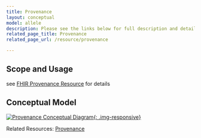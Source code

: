 ```yaml
---
title: Provenance
layout: conceptual
model: allele
description: Please see the links below for full description and details on the Provenance entity.
related_page_title: Provenance
related_page_url: /resource/provenance

---
```


Scope and Usage
---------------
see [FHIR Provenance Resource](http://hl7-fhir.github.io/provenance.html) for details


Conceptual Model
----------------

[![Provenance Conceptual Diagram](http://datamodel.clinicalgenome.org/clingen-static-resources/images/ProvenanceConceptual.svg){: .img-responsive}](http://datamodel.clinicalgenome.org/clingen-static-resources/images/ProvenanceConceptual.svg)

Related Resources: [Provenance](/resource/provenance/index.html)
